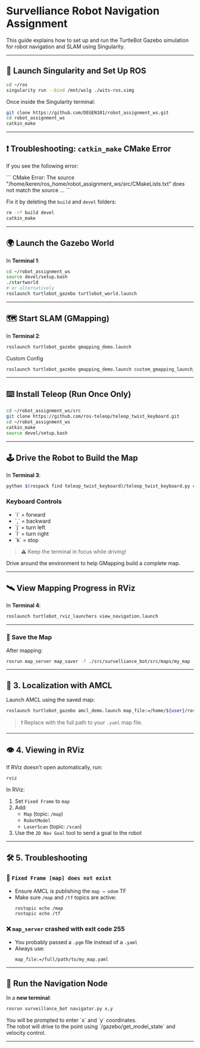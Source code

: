 # Survelliance Robot Navigation Assignment

This guide explains how to set up and run the TurtleBot Gazebo simulation for robot navigation and SLAM using Singularity.

---

## 🚀 Launch Singularity and Set Up ROS

```bash
cd ~/ros
singularity run --bind /mnt/wslg ./wits-ros.simg
```

Once inside the Singularity terminal:

```bash
git clone https://github.com/DEGEN101/robot_assignment_ws.git
cd robot_assignment_ws
catkin_make
```

---

## ❗ Troubleshooting: `catkin_make` CMake Error

If you see the following error:

\`\`\`
CMake Error: The source "/home/keren/ros_home/robot_assignment_ws/src/CMakeLists.txt" does not match the source ...
\`\`\`

Fix it by deleting the `build` and `devel` folders:

```bash
rm -rf build devel
catkin_make
```

---

## 🌍 Launch the Gazebo World

In **Terminal 1**:

```bash
cd ~/robot_assignment_ws
source devel/setup.bash
./startworld
# or alternatively
roslaunch turtlebot_gazebo turtlebot_world.launch
```

---

## 🗺️ Start SLAM (GMapping)

In **Terminal 2**:

```bash
roslaunch turtlebot_gazebo gmapping_demo.launch
```

Custom Config
```bash
roslaunch turtlebot_gazebo gmapping_demo.launch custom_gmapping_launch_file:=./src/survelliance_bot/launch/gmapping_config.launch
```

---

## ⌨️ Install Teleop (Run Once Only)

```bash
cd ~/robot_assignment_ws/src
git clone https://github.com/ros-teleop/teleop_twist_keyboard.git
cd ~/robot_assignment_ws
catkin_make
source devel/setup.bash
```

---

## 🕹️ Drive the Robot to Build the Map

In **Terminal 3**:

```bash
python $(rospack find teleop_twist_keyboard)/teleop_twist_keyboard.py cmd_vel:=/cmd_vel_mux/input/teleop
```

### Keyboard Controls

- \`i\` = forward  
- \`,` = backward  
- \`j\` = turn left  
- \`l\` = turn right  
- \`k\` = stop  

> ⚠️ Keep the terminal in focus while driving!

Drive around the environment to help GMapping build a complete map.

---

## 🛰️ View Mapping Progress in RViz

In **Terminal 4**:

```bash
roslaunch turtlebot_rviz_launchers view_navigation.launch
```
---

### 💾 Save the Map

After mapping:

```bash
rosrun map_server map_saver -f ./src/survelliance_bot/src/maps/my_map
```
---

## 📌 3. Localization with AMCL

Launch AMCL using the saved map:

```bash
roslaunch turtlebot_gazebo amcl_demo.launch map_file:=/home/${user}/ros_home/robot_assignment_ws/src/survelliance_bot/src/maps/my_map.yaml
```

> ❗ Replace with the full path to your `.yaml` map file.

---

## 👁️ 4. Viewing in RViz

If RViz doesn't open automatically, run:

```bash
rviz
```

In RViz:

1. Set `Fixed Frame` to `map`
2. Add:
   - `Map` (topic: `/map`)
   - `RobotModel`
   - `LaserScan` (topic: `/scan`)
3. Use the `2D Nav Goal` tool to send a goal to the robot

---

## 🛠️ 5. Troubleshooting

### 🔧 `Fixed Frame [map] does not exist`
- Ensure AMCL is publishing the `map → odom` TF
- Make sure `/map` and `/tf` topics are active:
  ```bash
  rostopic echo /map
  rostopic echo /tf
  ```

### ❌ `map_server` crashed with exit code 255
- You probably passed a `.pgm` file instead of a `.yaml`
- Always use:
  ```bash
  map_file:=/full/path/to/my_map.yaml
  ```

---

## 🧭 Run the Navigation Node

In a **new terminal**:

```bash
rosrun surveillance_bot navigator.py x,y
```

You will be prompted to enter \`x\` and \`y\` coordinates.  
The robot will drive to the point using \`/gazebo/get_model_state\` and velocity control.

---
